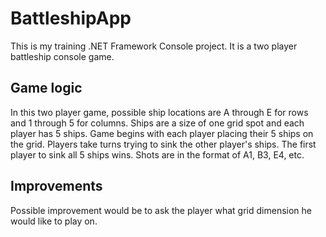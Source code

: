 # BattleshipApp
This is my training .NET Framework Console project. It is a two player battleship console game. 

## Game logic
 In this two player game, possible ship locations are A through E for rows and 1 through 5 for columns.
 Ships are a size of one grid spot and each player has 5 ships.
 Game begins with each player placing their 5 ships on the grid.
 Players take turns trying to sink the other player's ships. The first player to sink all 5 ships wins.
 Shots are in the format of A1, B3, E4, etc.

 ## Improvements
 Possible improvement would be to ask the player what grid dimension he would like to play on.
